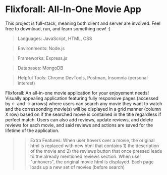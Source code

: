 # Flixforall: All-In-One Movie App

This project is full-stack, meaning both client and server are involved. Feel free to download, run, and learn something new! :)

>Languages: JavaScript, HTML, CSS

>Environments: Node.js

>Frameworks: Express.js

>Databases: MongoDB

>Helpful Tools: Chrome DevTools, Postman, Insomnia (personal interest)

Flixforall: An all-in-one movie application for your enjoyement needs!
Visually appealing application featuring fully responsive pages (accessed by <- and -> arrows) where users can search any movie they want to watch and the corresponding movie(s) will be displayed in a grid manner (column X row) based on if the searched movie is contained in the title regardless if perfect match.
Users can also add reviews, update reviews, and delete reviews for each movie, and said reviews and actions are saved for the lifetime of the application. 
>> Extra Features:
> When user hovers over a movie, the original html is replaced with new html that contains 1) the description of the movie and 2) the reviews button that once pressed leads to the already mentioned reviews section. When user "unhovers", the original movie html is displayed. 
> Each page loads up a new set of movies (before search)
